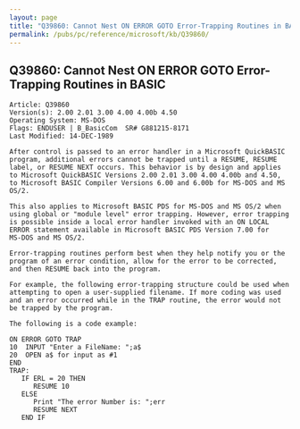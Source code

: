 ```yaml
---
layout: page
title: "Q39860: Cannot Nest ON ERROR GOTO Error-Trapping Routines in BASIC"
permalink: /pubs/pc/reference/microsoft/kb/Q39860/
---
```


## Q39860: Cannot Nest ON ERROR GOTO Error-Trapping Routines in BASIC

	Article: Q39860
	Version(s): 2.00 2.01 3.00 4.00 4.00b 4.50
	Operating System: MS-DOS
	Flags: ENDUSER | B_BasicCom  SR# G881215-8171
	Last Modified: 14-DEC-1989
	
	After control is passed to an error handler in a Microsoft QuickBASIC
	program, additional errors cannot be trapped until a RESUME, RESUME
	label, or RESUME NEXT occurs. This behavior is by design and applies
	to Microsoft QuickBASIC Versions 2.00 2.01 3.00 4.00 4.00b and 4.50,
	to Microsoft BASIC Compiler Versions 6.00 and 6.00b for MS-DOS and MS
	OS/2.
	
	This also applies to Microsoft BASIC PDS for MS-DOS and MS OS/2 when
	using global or "module level" error trapping. However, error trapping
	is possible inside a local error handler invoked with an ON LOCAL
	ERROR statement available in Microsoft BASIC PDS Version 7.00 for
	MS-DOS and MS OS/2.
	
	Error-trapping routines perform best when they help notify you or the
	program of an error condition, allow for the error to be corrected,
	and then RESUME back into the program.
	
	For example, the following error-trapping structure could be used when
	attempting to open a user-supplied filename. If more coding was used
	and an error occurred while in the TRAP routine, the error would not
	be trapped by the program.
	
	The following is a code example:
	
	ON ERROR GOTO TRAP
	10  INPUT "Enter a FileName: ";a$
	20  OPEN a$ for input as #1
	END
	TRAP:
	   IF ERL = 20 THEN
	      RESUME 10
	   ELSE
	      Print "The error Number is: ";err
	      RESUME NEXT
	   END IF

